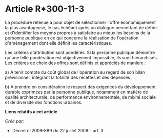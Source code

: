 # Article R*300-11-3

La procédure retenue a pour objet de sélectionner l'offre économiquement la plus avantageuse, le cas échéant après un
dialogue permettant de définir et d'identifier les moyens propres à satisfaire au mieux les besoins de la personne publique
en ce qui concerne la réalisation de l'opération d'aménagement dont elle définit les caractéristiques. 

Les critères d'attribution sont pondérés. Si la personne publique démontre qu'une telle pondération est objectivement
impossible, ils sont hiérarchisés. Les critères de choix des offres sont définis et appréciés de manière : 

a) A tenir compte du coût global de l'opération au regard de son bilan prévisionnel, intégrant la totalité des recettes et
des dépenses ; 

b) A prendre en considération le respect des exigences du développement durable exprimées par la personne publique, notamment
en matière de qualité architecturale, de performance environnementale, de mixité sociale et de diversité des fonctions
urbaines.

**Liens relatifs à cet article**

_Créé par_:

  - Décret n°2009-889 du 22 juillet 2009 - art. 3
